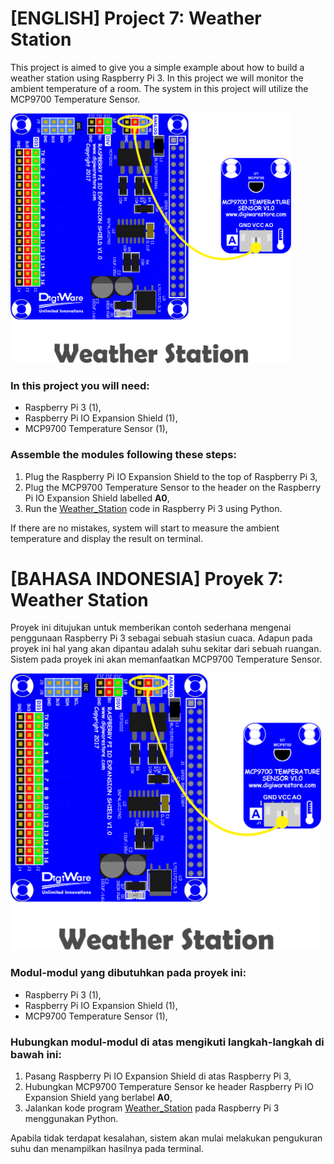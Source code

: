 # [ENGLISH] Project 7: Weather Station
This project is aimed to give you a simple example about how to build a weather station using Raspberry Pi 3. In this project we will monitor the ambient temperature of a room. The system in this project will utilize the MCP9700 Temperature Sensor.

<img src="/images/weather station.png" height="400">

### In this project you will need:
* Raspberry Pi 3 (1),
* Raspberry Pi IO Expansion Shield (1),
* MCP9700 Temperature Sensor (1),

### Assemble the modules following these steps:
1. Plug the Raspberry Pi IO Expansion Shield to the top of Raspberry Pi 3,
2. Plug the MCP9700 Temperature Sensor to the header on the Raspberry Pi IO Expansion Shield labelled **A0**,
3. Run the [Weather_Station](/07_Weather_Station/Weather_Station) code in Raspberry Pi 3 using Python.

If there are no mistakes, system will start to measure the ambient temperature and display the result on terminal.

# [BAHASA INDONESIA] Proyek 7: Weather Station
Proyek ini ditujukan untuk memberikan contoh sederhana mengenai penggunaan Raspberry Pi 3 sebagai sebuah stasiun cuaca. Adapun pada proyek ini hal yang akan dipantau adalah suhu sekitar dari sebuah ruangan. Sistem pada proyek ini akan memanfaatkan MCP9700 Temperature Sensor.

<img src="/images/weather station.png" height="443">

### Modul-modul yang dibutuhkan pada proyek ini:
* Raspberry Pi 3 (1),
* Raspberry Pi IO Expansion Shield (1),
* MCP9700 Temperature Sensor (1),

### Hubungkan modul-modul di atas mengikuti langkah-langkah di bawah ini:
1. Pasang Raspberry Pi IO Expansion Shield di atas Raspberry Pi 3,
2. Hubungkan MCP9700 Temperature Sensor ke header Raspberry Pi IO Expansion Shield yang berlabel **A0**,
3. Jalankan kode program [Weather_Station](/07_Weather_Station/Weather_Station) pada Raspberry Pi 3 menggunakan Python.

Apabila tidak terdapat kesalahan, sistem akan mulai melakukan pengukuran suhu dan menampilkan hasilnya pada terminal.
